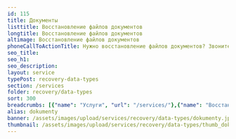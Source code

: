 ```yaml
---
id: 115
title: Документы
listtitle: Восстановление файлов документов
longtitle: Восстановление файлов документов
altimage: Восстановление файлов документов
phoneCallToActionTitle: Нужно восстановление файлов документов? Звоните!
seo_title: 
seo_h1: 
seo_description: 
layout: service
typePost: recovery-data-types
section: /services
folder: recovery/data-types
sort: 300
breadcrumbs: [{"name": "Услуги", "url": "/services/"},{"name": "Восстановление данных", "url": "/services/recovery/"},{"name": "Типы данных", "url":  "/services/recovery/data-types/"}]
alias: dokumenty
banner: /assets/images/upload/services/recovery/data-types/dokumenty.jpg
thumbnail: /assets/images/upload/services/recovery/data-types/thumb_dokumenty.jpg
---
```

